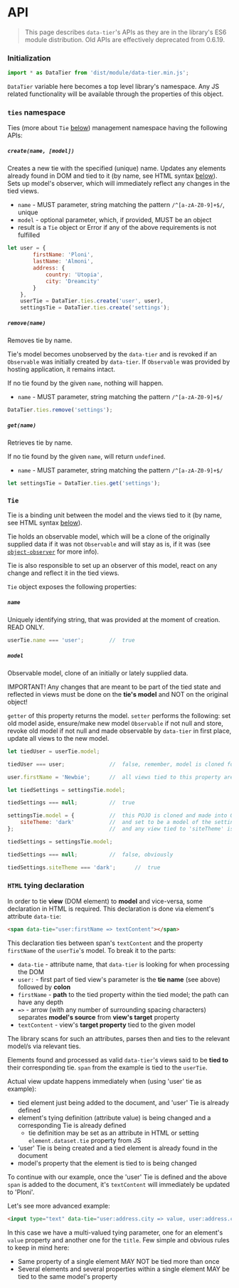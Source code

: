 # API

> This page describes `data-tier`'s APIs as they are in the library's ES6 module distribution.
Old APIs are effectively deprecated from 0.6.19.

### Initialization
```javascript
import * as DataTier from 'dist/module/data-tier.min.js';
```
`DataTier` variable here becomes a top level library's namespace.
Any JS related functionality will be available through the properties of this object.

### `ties` namespace
Ties (more about `Tie` [below](#tie)) management namespace having the following APIs:
##### `create(name, [model])`
Creates a new tie with the specified (unique) name.
Updates any elements already found in DOM and tied to it (by name, see HTML syntax [below](#html-tying-declaration)).
Sets up model's observer, which will immediately reflect any changes in the tied views.

* `name` - MUST parameter, string matching the pattern `/^[a-zA-Z0-9]+$/`, unique
* `model` - optional parameter, which, if provided, MUST be an object
* result is a `Tie` object or Error if any of the above requirements is not fulfilled

```javascript
let user = {
        firstName: 'Ploni',
        lastName: 'Almoni',
        address: {
            country: 'Utopia',
            city: 'Dreamcity'
        }
    },
    userTie = DataTier.ties.create('user', user),
    settingsTie = DataTier.ties.create('settings');
```
##### `remove(name)`
Removes tie by name.

Tie's model becomes unobserved by the `data-tier` and is revoked if an `Observable` was initially created by `data-tier`.
If `Observable` was provided by hosting application, it remains intact.

If no tie found by the given `name`, nothing will happen.

* `name` - MUST parameter, string matching the pattern `/^[a-zA-Z0-9]+$/`

```javascript
DataTier.ties.remove('settings');
```

##### `get(name)`
Retrieves tie by name.

If no tie found by the given `name`, will return `undefined`.

* `name` - MUST parameter, string matching the pattern `/^[a-zA-Z0-9]+$/`

```javascript
let settingsTie = DataTier.ties.get('settings');
```

### `Tie`
Tie is a binding unit between the model and the views tied to it (by name, see HTML syntax [below](#html-tying-declaration)).

Tie holds an observable model, which will be a clone of the originally supplied data if it was not `Observable` and will stay as is, if it was (see [`object-observer`](https://github.com/gullerya/object-observer) for more info).

Tie is also responsible to set up an observer of this model, react on any change and reflect it in the tied views.

`Tie` object exposes the following properties:

##### `name`
Uniquely identifying string, that was provided at the moment of creation. READ ONLY.

```javascript
userTie.name === 'user';        //  true
```

##### `model`
Observable model, clone of an initially or lately supplied data.

IMPORTANT! Any changes that are meant to be part of the tied state and reflected in views must be done on the **tie's model** and NOT on the original object!

`getter` of this property returns the model.
`setter` performs the following: set old model aside, ensure/make new model `Observable` if not null and store, revoke old model if not null and made observable by `data-tier` in first place, update all views to the new model.

```javascript
let tiedUser = userTie.model;

tiedUser === user;              //  false, remember, model is cloned for observation

user.firstName = 'Newbie';      //  all views tied to this property are getting updated

let tiedSettings = settingsTie.model;

tiedSettings === null;          //  true

settingsTie.model = {           //  this POJO is cloned and made into Observable
    siteTheme: 'dark'           //  and set to be a model of the settingsTie
};                              //  and any view tied to 'siteTheme' is getting updated

tiedSettings = settingsTie.model;

tiedSettings === null;          //  false, obviously

tiedSettings.siteTheme === 'dark';      //  true
```

### `HTML` tying declaration
In order to tie **view** (DOM element) to **model** and vice-versa, some declaration in HTML is required.
This declaration is done via element's attribute `data-tie`:

```html
<span data-tie="user:firstName => textContent"></span>
```

This declaration ties between span's `textContent` and the property `firstName` of the `userTie`'s model. To break it to the parts:
* `data-tie` - attribute name, that `data-tier` is looking for when processing the DOM
* `user:` - first part of tied view's parameter is the **tie name** (see above) followed by **colon**
* `firstName` - **path** to the tied property within the tied model; the path can have any depth
* `=>` - arrow (with any number of surrounding spacing characters) separates **model's source** from **view's target** property
* `textContent` - view's **target property** tied to the given model

The library scans for such an attributes, parses then and ties to the relevant model/s via relevant ties.

Elements found and processed as valid `data-tier`'s views said to be **tied to** their corresponding tie.
`span` from the example is tied to the `userTie`.

Actual view update happens immediately when (using 'user' tie as example):
* tied element just being added to the document, and 'user' Tie is already defined
* element's tying definition (attribute value) is being changed and a corresponding Tie is already defined
  * tie definition may be set as an attribute in HTML or setting `element.dataset.tie` property from JS
* 'user' Tie is being created and a tied element is already found in the document
* model's property that the element is tied to is being changed

To continue with our example, once the 'user' Tie is defined and the above `span` is added to the document, it's `textContent` will immediately be updated to 'Ploni'.

Let's see more advanced example:

```html
<input type="text" data-tie="user:address.city => value, user:address.country => title">
```

In this case we have a multi-valued tying parameter, one for an element's `value` property and another one for the `title`.
Few simple and obvious rules to keep in mind here:

* Same property of a single element MAY NOT be tied more than once
* Several elements and several properties within a single element MAY be tied to the same model's property

